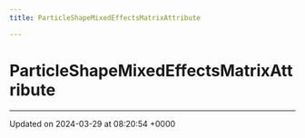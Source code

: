 ```yaml
---
title: ParticleShapeMixedEffectsMatrixAttribute

---
```


# ParticleShapeMixedEffectsMatrixAttribute





-------------------------------

Updated on 2024-03-29 at 08:20:54 +0000